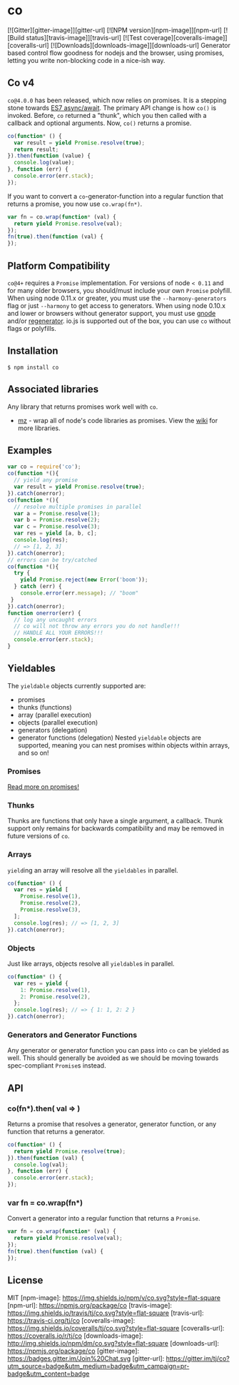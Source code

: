 # co
[![Gitter][gitter-image]][gitter-url]
[![NPM version][npm-image]][npm-url]
[![Build status][travis-image]][travis-url]
[![Test coverage][coveralls-image]][coveralls-url]
[![Downloads][downloads-image]][downloads-url]
  Generator based control flow goodness for nodejs and the browser,
  using promises, letting you write non-blocking code in a nice-ish way.
## Co v4
  `co@4.0.0` has been released, which now relies on promises.
  It is a stepping stone towards [ES7 async/await](https://github.com/lukehoban/ecmascript-asyncawait).
  The primary API change is how `co()` is invoked.
  Before, `co` returned a "thunk", which you then called with a callback and optional arguments.
  Now, `co()` returns a promise.
```js
co(function* () {
  var result = yield Promise.resolve(true);
  return result;
}).then(function (value) {
  console.log(value);
}, function (err) {
  console.error(err.stack);
});
```
  If you want to convert a `co`-generator-function into a regular function that returns a promise,
  you now use `co.wrap(fn*)`.
```js
var fn = co.wrap(function* (val) {
  return yield Promise.resolve(val);
});
fn(true).then(function (val) {
});
```
## Platform Compatibility
  `co@4+` requires a `Promise` implementation.
  For versions of node `< 0.11` and for many older browsers,
  you should/must include your own `Promise` polyfill.
  When using node 0.11.x or greater, you must use the `--harmony-generators`
  flag or just `--harmony` to get access to generators.
  When using node 0.10.x and lower or browsers without generator support,
  you must use [gnode](https://github.com/TooTallNate/gnode) and/or [regenerator](http://facebook.github.io/regenerator/).
  io.js is supported out of the box, you can use `co` without flags or polyfills.
## Installation
```
$ npm install co
```
## Associated libraries
Any library that returns promises work well with `co`.
- [mz](https://github.com/normalize/mz) - wrap all of node's code libraries as promises.
View the [wiki](https://github.com/visionmedia/co/wiki) for more libraries.
## Examples
```js
var co = require('co');
co(function *(){
  // yield any promise
  var result = yield Promise.resolve(true);
}).catch(onerror);
co(function *(){
  // resolve multiple promises in parallel
  var a = Promise.resolve(1);
  var b = Promise.resolve(2);
  var c = Promise.resolve(3);
  var res = yield [a, b, c];
  console.log(res);
  // => [1, 2, 3]
}).catch(onerror);
// errors can be try/catched
co(function *(){
  try {
    yield Promise.reject(new Error('boom'));
  } catch (err) {
    console.error(err.message); // "boom"
 }
}).catch(onerror);
function onerror(err) {
  // log any uncaught errors
  // co will not throw any errors you do not handle!!!
  // HANDLE ALL YOUR ERRORS!!!
  console.error(err.stack);
}
```
## Yieldables
  The `yieldable` objects currently supported are:
  - promises
  - thunks (functions)
  - array (parallel execution)
  - objects (parallel execution)
  - generators (delegation)
  - generator functions (delegation)
Nested `yieldable` objects are supported, meaning you can nest
promises within objects within arrays, and so on!
### Promises
[Read more on promises!](https://developer.mozilla.org/en-US/docs/Web/JavaScript/Reference/Global_Objects/Promise)
### Thunks
Thunks are functions that only have a single argument, a callback.
Thunk support only remains for backwards compatibility and may
be removed in future versions of `co`.
### Arrays
`yield`ing an array will resolve all the `yieldables` in parallel.
```js
co(function* () {
  var res = yield [
    Promise.resolve(1),
    Promise.resolve(2),
    Promise.resolve(3),
  ];
  console.log(res); // => [1, 2, 3]
}).catch(onerror);
```
### Objects
Just like arrays, objects resolve all `yieldable`s in parallel.
```js
co(function* () {
  var res = yield {
    1: Promise.resolve(1),
    2: Promise.resolve(2),
  };
  console.log(res); // => { 1: 1, 2: 2 }
}).catch(onerror);
```
### Generators and Generator Functions
Any generator or generator function you can pass into `co`
can be yielded as well. This should generally be avoided
as we should be moving towards spec-compliant `Promise`s instead.
## API
### co(fn*).then( val => )
Returns a promise that resolves a generator, generator function,
or any function that returns a generator.
```js
co(function* () {
  return yield Promise.resolve(true);
}).then(function (val) {
  console.log(val);
}, function (err) {
  console.error(err.stack);
});
```
### var fn = co.wrap(fn*)
Convert a generator into a regular function that returns a `Promise`.
```js
var fn = co.wrap(function* (val) {
  return yield Promise.resolve(val);
});
fn(true).then(function (val) {
});
```
## License
  MIT
[npm-image]: https://img.shields.io/npm/v/co.svg?style=flat-square
[npm-url]: https://npmjs.org/package/co
[travis-image]: https://img.shields.io/travis/tj/co.svg?style=flat-square
[travis-url]: https://travis-ci.org/tj/co
[coveralls-image]: https://img.shields.io/coveralls/tj/co.svg?style=flat-square
[coveralls-url]: https://coveralls.io/r/tj/co
[downloads-image]: http://img.shields.io/npm/dm/co.svg?style=flat-square
[downloads-url]: https://npmjs.org/package/co
[gitter-image]: https://badges.gitter.im/Join%20Chat.svg
[gitter-url]: https://gitter.im/tj/co?utm_source=badge&utm_medium=badge&utm_campaign=pr-badge&utm_content=badge
